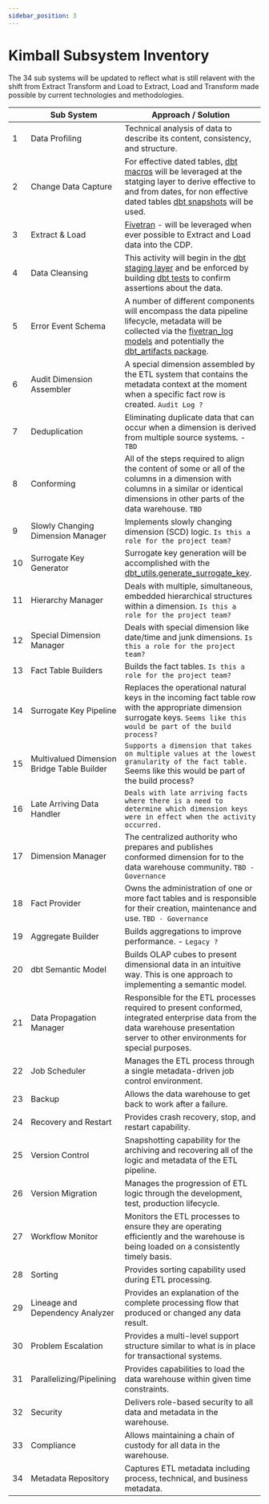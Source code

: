 ```yaml
---
sidebar_position: 3
---
```


# Kimball Subsystem Inventory

The 34 sub systems will be updated to reflect what is still relavent with the shift from Extract Transform and Load to Extract, Load and Transform made possible by current technologies and methodologies.


` ` | Sub System | Approach / Solution
-- | -- | --
1 | Data Profiling | Technical analysis of data to describe its content, consistency, and structure.
2 | Change Data Capture | For effective dated tables, [dbt macros](https://docs.getdbt.com/docs/build/jinja-macros) will be leveraged at the statging layer to derive effective to and from dates, for non effective dated tables [dbt snapshots](https://docs.getdbt.com/docs/build/snapshots) will be used.
3 | Extract & Load | [Fivetran](https://www.fivetran.com) - will be leveraged when ever possible to Extract and Load data into the CDP.
4 | Data Cleansing | This activity will begin in the [dbt staging layer](https://docs.getdbt.com/guides/best-practices/how-we-structure/2-staging) and be enforced by building [dbt tests](https://docs.getdbt.com/docs/build/tests) to confirm assertions about the data.
5 | Error Event Schema | A number of different components will encompass the data pipeline lifecycle, metadata will be collected via the [fivetran_log models](https://hub.getdbt.com/fivetran/fivetran_log/latest/) and potentially the [dbt_artifacts package](https://github.com/brooklyn-data/dbt_artifacts).
6 | Audit Dimension Assembler | A special dimension assembled by the ETL system that contains the metadata context at the moment when a specific fact row is created. `Audit Log ?`
7 | Deduplication | Eliminating duplicate data that can occur when a dimension is derived from multiple source systems. - `TBD`
8 | Conforming | All of the steps required to align the content of some or all of the columns in a dimension with columns in a similar or identical dimensions in other parts of the data warehouse. `TBD`
9 | Slowly Changing Dimension Manager | Implements slowly changing dimension (SCD) logic. `Is this a role for the project team?`
10 | Surrogate Key Generator | Surrogate key generation will be accomplished with the [dbt_utils.generate_surrogate_key](https://github.com/dbt-labs/dbt-utils#generate_surrogate_key-source).
11 | Hierarchy Manager | Deals with multiple, simultaneous, embedded hierarchical structures within a dimension. `Is this a role for the project team?`
12 | Special Dimension Manager | Deals with special dimension like date/time and junk dimensions. `Is this a role for the project team?`
13 | Fact Table Builders | Builds the fact tables. `Is this a role for the project team?`
14 | Surrogate Key Pipeline | Replaces the operational natural keys in the incoming fact table row with the appropriate dimension surrogate keys. `Seems like this would be part of the build process?`
15 | Multivalued Dimension Bridge Table Builder | `Supports a dimension that takes on multiple values at the lowest granularity of the fact table.` Seems like this would be part of the build process?
16 | Late Arriving Data Handler | `Deals with late arriving facts where there is a need to determine which dimension keys were in effect when the activity occurred.` 
17 | Dimension Manager | The centralized authority who prepares and publishes conformed dimension for to the data warehouse community. `TBD - Governance`
18 | Fact Provider | Owns the administration of one or more fact tables and is responsible for their creation, maintenance and use. `TBD - Governance`
19 | Aggregate Builder | Builds aggregations to improve performance. - `Legacy ?`
20 | dbt Semantic Model | Builds OLAP cubes to present dimensional data in an intuitive way. This is one approach to implementing a semantic model.
21 | Data Propagation Manager | Responsible for the ETL processes required to present conformed, integrated enterprise data from the data warehouse presentation server to other environments for special purposes.
22 | Job Scheduler | Manages the ETL process through a single metadata-driven job control environment.
23 | Backup | Allows the data warehouse to get back to work after a failure.
24 | Recovery and Restart | Provides crash recovery, stop, and restart capability.
25 | Version Control | Snapshotting capability for the archiving and recovering all of the logic and metadata of the ETL pipeline.
26 | Version Migration | Manages the progression of ETL logic through the development, test, production lifecycle.
27 | Workflow Monitor | Monitors the ETL processes to ensure they are operating efficiently and the warehouse is being loaded on a consistently timely basis.
28 | Sorting | Provides sorting capability used during ETL processing.
29 | Lineage and Dependency Analyzer | Provides an explanation of the complete processing flow that produced or changed any data result.
30 | Problem Escalation | Provides a multi-level support structure similar to what is in place for transactional systems.
31 | Parallelizing/Pipelining | Provides capabilities to load the data warehouse within given time constraints.
32 | Security | Delivers role-based security to all data and metadata in the warehouse.
33 | Compliance | Allows maintaining a chain of custody for all data in the warehouse.
34 | Metadata Repository | Captures ETL metadata including process, technical, and business metadata.

